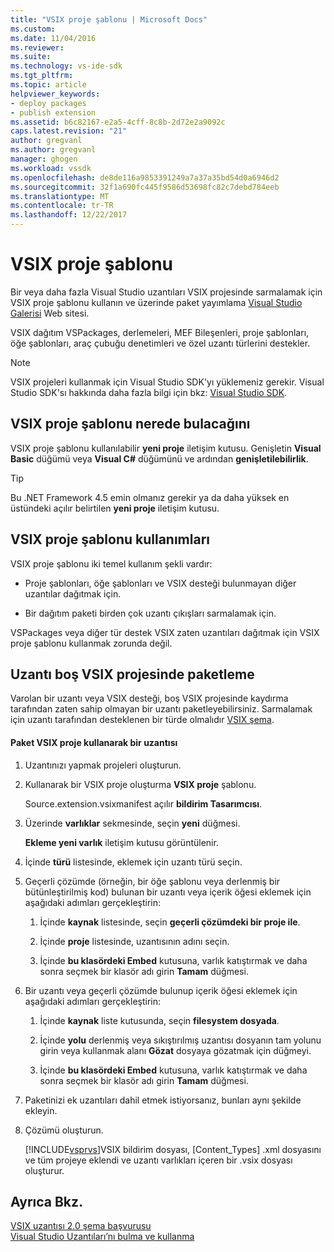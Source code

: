 ```yaml
---
title: "VSIX proje şablonu | Microsoft Docs"
ms.custom: 
ms.date: 11/04/2016
ms.reviewer: 
ms.suite: 
ms.technology: vs-ide-sdk
ms.tgt_pltfrm: 
ms.topic: article
helpviewer_keywords:
- deploy packages
- publish extension
ms.assetid: b6c82167-e2a5-4cff-8c8b-2d72e2a9092c
caps.latest.revision: "21"
author: gregvanl
ms.author: gregvanl
manager: ghogen
ms.workload: vssdk
ms.openlocfilehash: de8de116a9853391249a7a37a35bd54d0a6946d2
ms.sourcegitcommit: 32f1a690fc445f9586d53698fc82c7debd784eeb
ms.translationtype: MT
ms.contentlocale: tr-TR
ms.lasthandoff: 12/22/2017
---
```

# <a name="vsix-project-template"></a>VSIX proje şablonu
Bir veya daha fazla Visual Studio uzantıları VSIX projesinde sarmalamak için VSIX proje şablonu kullanın ve üzerinde paket yayımlama [Visual Studio Galerisi](http://go.microsoft.com/fwlink/?LinkID=123847) Web sitesi.  
  
 VSIX dağıtım VSPackages, derlemeleri, MEF Bileşenleri, proje şablonları, öğe şablonları, araç çubuğu denetimleri ve özel uzantı türlerini destekler.  
  
> [!NOTE]
>  VSIX projeleri kullanmak için Visual Studio SDK'yı yüklemeniz gerekir. Visual Studio SDK'sı hakkında daha fazla bilgi için bkz: [Visual Studio SDK](../extensibility/visual-studio-sdk.md).  
  
## <a name="where-to-find-the-vsix-project-template"></a>VSIX proje şablonu nerede bulacağını  
 VSIX proje şablonu kullanılabilir **yeni proje** iletişim kutusu. Genişletin **Visual Basic** düğümü veya **Visual C#** düğümünü ve ardından **genişletilebilirlik**.  
  
> [!TIP]
>  Bu .NET Framework 4.5 emin olmanız gerekir ya da daha yüksek en üstündeki açılır belirtilen **yeni proje** iletişim kutusu.  
  
## <a name="uses-of-the-vsix-project-template"></a>VSIX proje şablonu kullanımları  
 VSIX proje şablonu iki temel kullanım şekli vardır:  
  
-   Proje şablonları, öğe şablonları ve VSIX desteği bulunmayan diğer uzantılar dağıtmak için.  
  
-   Bir dağıtım paketi birden çok uzantı çıkışları sarmalamak için.  
  
 VSPackages veya diğer tür destek VSIX zaten uzantıları dağıtmak için VSIX proje şablonu kullanmak zorunda değil.  
  
## <a name="packaging-an-extension-in-an-empty-vsix-project"></a>Uzantı boş VSIX projesinde paketleme  
 Varolan bir uzantı veya VSIX desteği, boş VSIX projesinde kaydırma tarafından zaten sahip olmayan bir uzantı paketleyebilirsiniz. Sarmalamak için uzantı tarafından desteklenen bir türde olmalıdır [VSIX şema](../extensibility/vsix-extension-schema-2-0-reference.md).  
  
#### <a name="to-package-an-extension-by-using-a-vsix-project"></a>Paket VSIX proje kullanarak bir uzantısı  
  
1.  Uzantınızı yapmak projeleri oluşturun.  
  
2.  Kullanarak bir VSIX proje oluşturma **VSIX proje** şablonu.  
  
     Source.extension.vsixmanifest açılır **bildirim Tasarımcısı**.  
  
3.  Üzerinde **varlıklar** sekmesinde, seçin **yeni** düğmesi.  
  
     **Ekleme yeni varlık** iletişim kutusu görüntülenir.  
  
4.  İçinde **türü** listesinde, eklemek için uzantı türü seçin.  
  
5.  Geçerli çözümde (örneğin, bir öğe şablonu veya derlenmiş bir bütünleştirilmiş kod) bulunan bir uzantı veya içerik öğesi eklemek için aşağıdaki adımları gerçekleştirin:  
  
    1.  İçinde **kaynak** listesinde, seçin **geçerli çözümdeki bir proje ile**.  
  
    2.  İçinde **proje** listesinde, uzantısının adını seçin.  
  
    3.  İçinde **bu klasördeki Embed** kutusuna, varlık katıştırmak ve daha sonra seçmek bir klasör adı girin **Tamam** düğmesi.  
  
6.  Bir uzantı veya geçerli çözümde bulunup içerik öğesi eklemek için aşağıdaki adımları gerçekleştirin:  
  
    1.  İçinde **kaynak** liste kutusunda, seçin **filesystem dosyada**.  
  
    2.  İçinde **yolu** derlenmiş veya sıkıştırılmış uzantısı dosyanın tam yolunu girin veya kullanmak alanı **Gözat** dosyaya gözatmak için düğmeyi.  
  
    3.  İçinde **bu klasördeki Embed** kutusuna, varlık katıştırmak ve daha sonra seçmek bir klasör adı girin **Tamam** düğmesi.  
  
7.  Paketinizi ek uzantıları dahil etmek istiyorsanız, bunları aynı şekilde ekleyin.  
  
8.  Çözümü oluşturun.  
  
     [!INCLUDE[vsprvs](../code-quality/includes/vsprvs_md.md)]VSIX bildirim dosyası, [Content_Types] .xml dosyasını ve tüm projeye eklendi ve uzantı varlıkları içeren bir .vsix dosyası oluşturur.  
  
## <a name="see-also"></a>Ayrıca Bkz.  
 [VSIX uzantısı 2.0 şema başvurusu](../extensibility/vsix-extension-schema-2-0-reference.md)   
 [Visual Studio Uzantıları’nı bulma ve kullanma](../ide/finding-and-using-visual-studio-extensions.md)